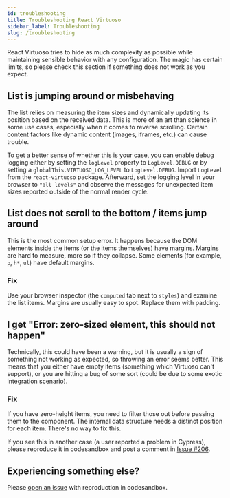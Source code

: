 ```yaml
---
id: troubleshooting
title: Troubleshooting React Virtuoso
sidebar_label: Troubleshooting
slug: /troubleshooting
---
```


React Virtuoso tries to hide as much complexity as possible while maintaining sensible behavior with any configuration.
The magic has certain limits, so please check this section if something does not work as you expect.

## List is jumping around or misbehaving

The list relies on measuring the item sizes and dynamically updating its position based on the received data.
This is more of an art than science in some use cases, especially when it comes to reverse scrolling.
Certain content factors like dynamic content (images, iframes, etc.) can cause trouble.

To get a better sense of whether this is your case, you can enable debug logging either by setting the `logLevel` property to `LogLevel.DEBUG` or by setting a `globalThis.VIRTUOSO_LOG_LEVEL` to `LogLevel.DEBUG`.
Import `LogLevel` from the `react-virtuoso` package.
Afterward, set the logging level in your browser to `"all levels"` and observe the messages for unexpected item sizes reported outside of the normal render cycle.

## List does not scroll to the bottom / items jump around

This is the most common setup error. It happens because the DOM elements inside the items (or the items themselves) have margins.
Margins are hard to measure, more so if they collapse. Some elements (for example, `p`, `h*`, `ul`) have default margins.

### Fix

Use your browser inspector (the `computed` tab next to `styles`) and examine the list items. Margins are usually easy to spot.
Replace them with padding.

## I get "Error: zero-sized element, this should not happen"

Technically, this could have been a warning, but it is usually a sign of something not working as expected, so throwing an error seems better.
This means that you either have empty items (something which Virtuoso can't support), or you are hitting a bug of some sort
(could be due to some exotic integration scenario).

### Fix

If you have zero-height items, you need to filter those out before passing them to the component.
The internal data structure needs a distinct position for each item. There's no way to fix this.

If you see this in another case (a user reported a problem in Cypress),
please reproduce it in codesandbox and post a comment in [Issue #206](https://github.com/petyosi/react-virtuoso/issues/206).

## Experiencing something else?

Please [open an issue](https://github.com/petyosi/react-virtuoso/issues/new) with reproduction in codesandbox.
